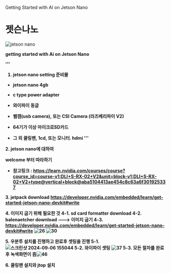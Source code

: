 Getting Started with AI on Jetson Nano
# 젯슨나노
![jetson nano](https://github.com/user-attachments/assets/e69433e4-91dc-4567-bd6b-1426c5876316)

<b> getting started with Ai on Jetson Nano

'''
1. jetson nano setting 준비물
- jetson nano 4gb 

- c type power adapter
- 와이파이 동글
- 웹캠(usb camera), 또는 CSI Camera (라즈베리파이 V2)
- 64기가 이상 마이크로SD카드 
- 그 외 쿨링팬, 1cd, 또는 모니터. hdmi
'''

<b> 2. jetson nano에 대하여

<b>  welcome 부터 따라하기 
- 참고링크 : https://learn.nvidia.com/courses/course?course_id=course-v1:DLI+S-RX-02+V2&unit=block-v1:DLI+S-RX-02+V2+type@vertical+block@aba5104413ae454c8c63a6f301925337

<b> 3. jetpack download
 https://developer.nvidia.com/embedded/learn/get-started-jetson-nano-devkit#write

<b> 4. 이미지 굽기 위해 필요한 것
   4-1. sd card formatter  download
   4-2. balenaetcher download --->  이미지 굽기
   4-3. https://developer.nvidia.com/embedded/learn/get-started-jetson-nano-devkit#write
   ![26](https://github.com/user-attachments/assets/ee789bea-e004-4e73-8c10-92bdf2a3306c)
![30](https://github.com/user-attachments/assets/ca79b3ab-2b58-4b7f-aafe-61bee93bab23)


<b> 5. 우분투 설치를 진행하고 완료후 셋팅을 진행 
   5-1. ![스크린샷 2024-09-06 155044](https://github.com/user-attachments/assets/5ef6b160-8ae2-4be7-bdbb-85a560caf2ee)
   5-2. 와이파이 셋팅 ![37](https://github.com/user-attachments/assets/05964ce6-1a6f-4f84-9cbd-5704fe5178f0)
   5-3. 모든 절차를 완료후 녹색화면이 뜸![46](https://github.com/user-attachments/assets/bece2340-179f-4737-aaf9-07ced2c41815)

<b> 6. 쿨링팬 설치와 jtop 설치
 ``` bash 


